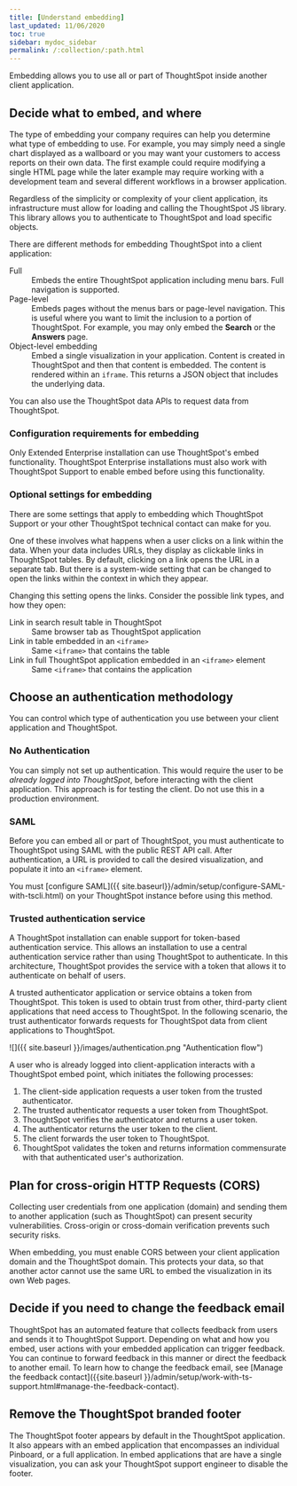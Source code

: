 ```yaml
---
title: [Understand embedding]
last_updated: 11/06/2020
toc: true
sidebar: mydoc_sidebar
permalink: /:collection/:path.html
---
```

Embedding allows you to use all or part of ThoughtSpot inside another client application.

## Decide what to embed, and where

The type of embedding your company requires can help you determine what type of embedding to use. For example, you may simply need a single chart displayed as a wallboard or you may want your customers to access reports on their own data. The first example could require modifying a single HTML page while the later example may require working with a development team and several different workflows in a browser application.

Regardless of the simplicity or complexity of your client application, its infrastructure must allow for loading and calling the ThoughtSpot JS library. This library allows you to authenticate to ThoughtSpot and load specific objects.

There are different methods for embedding ThoughtSpot into a client application:

<dl>
  <dlentry>
    <dt>Full</dt>
    <dd>Embeds the entire ThoughtSpot application including menu bars. Full navigation is supported.</dd>
  </dlentry>
  <dlentry>
    <dt>Page-level</dt>
    <dd>Embeds pages without the menus bars or page-level navigation. This is useful where you want to limit the inclusion to a portion of ThoughtSpot. For example, you may only embed the <strong>Search</strong> or the <strong>Answers</strong> page.</dd>
  </dlentry>
  <dlentry>
    <dt>Object-level embedding</dt>
    <dd>Embed a single visualization in your application. Content is created in ThoughtSpot and then that content is embedded. The content is rendered within an <code>iframe</code>. This returns a JSON object that includes the underlying data.</dd>
  </dlentry>
</dl>

You can also use the ThoughtSpot data APIs to request data from ThoughtSpot.

### Configuration requirements for embedding

Only Extended Enterprise installation can use ThoughtSpot's embed functionality.
ThoughtSpot Enterprise installations must also work with ThoughtSpot Support to
enable embed before using this functionality.

### Optional settings for embedding

There are some settings that apply to embedding which ThoughtSpot Support or your other ThoughtSpot technical contact can make for you.

One of these involves what happens when a user clicks on a link within the data. When your data includes URLs, they display as clickable links in ThoughtSpot tables. By default, clicking on a link opens the URL in a separate tab. But there is a system-wide setting that can be changed to open the links within the context in which they appear.

Changing this setting opens the links. Consider the possible link types, and how they open:

<dl>
  <dlentry>
    <dt>Link in search result table in ThoughtSpot</dt>
    <dd>Same browser tab as ThoughtSpot application</dd></dlentry>
  <dlentry>
    <dt>Link in table embedded in an <code>&lt;iframe&gt;</code></dt>
    <dd>Same <code>&lt;iframe&gt;</code> that contains the table</dd></dlentry>
  <dlentry>
    <dt>Link in full ThoughtSpot application embedded in an <code>&lt;iframe&gt;</code> element</dt>
    <dd>Same <code>&lt;iframe&gt;</code> that contains the application</dd></dlentry>
</dl>

## Choose an authentication methodology

You can control which type of authentication you use between your client application and ThoughtSpot.

### No Authentication

You can simply not set up authentication. This would require the user to be _already logged into ThoughtSpot_, before interacting with the client application. This approach is for testing the client. Do not use this in a production environment.

### SAML

Before you can embed all or part of ThoughtSpot, you must authenticate to ThoughtSpot using SAML with the public REST API call. After authentication, a URL is provided to call the desired visualization, and populate it into an
<code>&lt;iframe&gt;</code> element.

You must [configure SAML]({{ site.baseurl}}/admin/setup/configure-SAML-with-tscli.html) on your ThoughtSpot instance before using this method.

### Trusted authentication service

A ThoughtSpot installation can enable support for token-based authentication service. This allows an installation to use a central authentication service rather than using ThoughtSpot to authenticate. In this architecture, ThoughtSpot provides the service with a token that allows it to authenticate on behalf of users.

A trusted authenticator application or service obtains a token from ThoughtSpot. This token is used to obtain trust from other, third-party client applications that need access to ThoughtSpot. In the following scenario, the trust authenticator forwards requests for ThoughtSpot data from client applications to ThoughtSpot.

![]({{ site.baseurl }}/images/authentication.png "Authentication flow")

A user who is already logged into client-application interacts with a ThoughtSpot embed point, which initiates the following processes:

1. The client-side application requests a user token from the trusted authenticator.
2. The trusted authenticator requests a user token from ThoughtSpot.
3. ThoughtSpot verifies the authenticator and returns a user token.
4. The authenticator returns the user token to the client.
5. The client forwards the user token to ThoughtSpot.
6. ThoughtSpot validates the token and returns information commensurate with that authenticated user's authorization.


## Plan for cross-origin HTTP Requests (CORS)

Collecting user credentials from one application (domain) and sending them to another application (such as ThoughtSpot) can present security vulnerabilities. Cross-origin or cross-domain verification prevents such security risks.

When embedding, you must enable CORS between your client application domain and the ThoughtSpot domain. This protects your data, so that another actor cannot use the same URL to embed the visualization in its own Web pages.

## Decide if you need to change the feedback email

ThoughtSpot has an automated feature that collects feedback from users and sends it to ThoughtSpot Support. Depending on what and how you embed, user actions with your embedded application can trigger feedback. You can continue to forward feedback in this manner or direct the feedback to another email. To learn how to change the feedback email, see [Manage the feedback contact]({{site.baseurl }}/admin/setup/work-with-ts-support.html#manage-the-feedback-contact).

## Remove the ThoughtSpot branded footer

The ThoughtSpot footer appears by default in the ThoughtSpot application. It also appears with an embed application that encompasses an individual Pinboard, or a full application. In embed applications that are have a single visualization, you can ask your ThoughtSpot support engineer to disable the footer.
